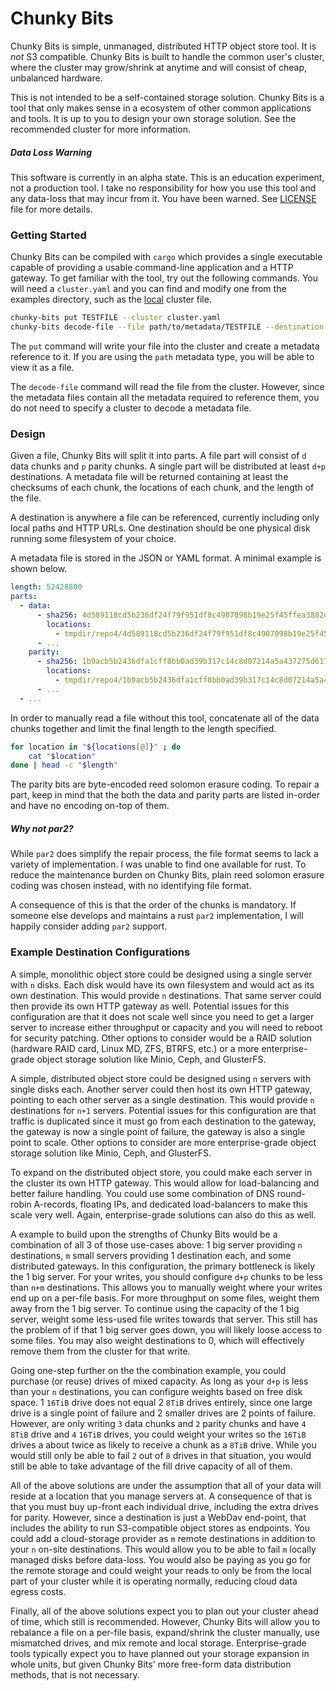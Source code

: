# Chunky Bits

Chunky Bits is simple, unmanaged, distributed HTTP object store tool. It is _not_ S3 compatible. Chunky Bits is built to handle the common user's cluster, where the cluster may grow/shrink at anytime and will consist of cheap, unbalanced hardware.

This is not intended to be a self-contained storage solution. Chunky Bits is a tool that only makes sense in a ecosystem of other common applications and tools. It is up to you to design your own storage solution. See the recommended cluster for more information.

##### Data Loss Warning

This software is currently in an alpha state. This is an education experiment, not a production tool. I take no responsibility for how you use this tool and any data-loss that may incur from it. You have been warned. See [LICENSE](./LICENSE) file for more details.

### Getting Started

Chunky Bits can be compiled with `cargo` which provides a single executable capable of providing a usable command-line application and a HTTP gateway. To get familiar with the tool, try out the following commands. You will need a `cluster.yaml` and you can find and modify one from the examples directory, such as the [local](./example/local.yaml) cluster file.

```bash
chunky-bits put TESTFILE --cluster cluster.yaml
chunky-bits decode-file --file path/to/metadata/TESTFILE --destination TESTFILE.2
```

The `put` command will write your file into the cluster and create a metadata reference to it. If you are using the `path` metadata type, you will be able to view it as a file.

The `decode-file` command will read the file from the cluster. However, since the metadata files contain all the metadata required to reference them, you do not need to specify a cluster to decode a metadata file.

### Design

Given a file, Chunky Bits will split it into parts. A file part will consist of `d` data chunks and `p` parity chunks. A single part will be distributed at least `d+p` destinations. A metadata file will be returned containing at least the checksums of each chunk, the locations of each chunk, and the length of the file.

A destination is anywhere a file can be referenced, currently including only local paths and HTTP URLs. One destination should be one physical disk running some filesystem of your choice.

A metadata file is stored in the JSON or YAML format. A minimal example is shown below.

```yaml
length: 52428800
parts:
  - data:
      - sha256: 4d589118cd5b236df24f79f951df8c4907098b19e25f45ffea3882d6ddcc2f37
        locations:
          - tmpdir/repo4/4d589118cd5b236df24f79f951df8c4907098b19e25f45ffea3882d6ddcc2f37
      - ...
    parity:
      - sha256: 1b9acb5b2436dfa1cff8bb0ad39b317c14c8d07214a5a437275d617352ded59b
        locations:
          - tmpdir/repo4/1b9acb5b2436dfa1cff8bb0ad39b317c14c8d07214a5a437275d617352ded59b
      - ...
  - ...
```

In order to manually read a file without this tool, concatenate all of the data chunks together and limit the final length to the length specified.

```bash
for location in "${locations[@]}" ; do
    cat "$location"
done | head -c "$length"
```

The parity bits are byte-encoded reed solomon erasure coding. To repair a part, keep in mind that the both the data and parity parts are listed in-order and have no encoding on-top of them.

##### Why not par2?

While `par2` does simplify the repair process, the file format seems to lack a variety of implementation. I was unable to find one available for rust. To reduce the maintenance burden on Chunky Bits, plain reed solomon erasure coding was chosen instead, with no identifying file format.

A consequence of this is that the order of the chunks is mandatory. If someone else develops and maintains a rust `par2` implementation, I will happily consider adding `par2` support.

### Example Destination Configurations

A simple, monolithic object store could be designed using a single server with `n` disks. Each disk would have its own filesystem and would act as its own destination. This would provide `n` destinations. That same server could then provide its own HTTP gateway as well. Potential issues for this configuration are that it does not scale well since you need to get a larger server to increase either throughput or capacity and you will need to reboot for security patching. Other options to consider would be a RAID solution (hardware RAID card, Linux MD, ZFS, BTRFS, etc.) or a more enterprise-grade object storage solution like Minio, Ceph, and GlusterFS.

A simple, distributed object store could be designed using `n` servers with single disks each. Another server could then host its own HTTP gateway, pointing to each other server as a single destination. This would provide `n` destinations for `n+1` servers. Potential issues for this configuration are that traffic is duplicated since it must go from each destination to the gateway, the gateway is now a single point of failure, the gateway is also a single point to scale. Other options to consider are more enterprise-grade object storage solution like Minio, Ceph, and GlusterFS.

To expand on the distributed object store, you could make each server in the cluster its own HTTP gateway. This would allow for load-balancing and better failure handling. You could use some combination of DNS round-robin A-records, floating IPs, and dedicated load-balancers to make this scale very well. Again, enterprise-grade solutions can also do this as well.

A example to build upon the strengths of Chunky Bits would be a combination of all 3 of those use-cases above: 1 big server providing `n` destinations, `m` small servers providing 1 destination each, and some distributed gateways. In this configuration, the primary bottleneck is likely the 1 big server. For your writes, you should configure `d+p` chunks to be less than `n+m` destinations. This allows you to manually weight where your writes end up on a per-file basis. For more throughput on some files, weight them away from the 1 big server. To continue using the capacity of the 1 big server, weight some less-used file writes towards that server. This still has the problem of if that 1 big server goes down, you will likely loose access to some files. You may also weight destinations to 0, which will effectively remove them from the cluster for that write.

Going one-step further on the the combination example, you could purchase (or reuse) drives of mixed capacity. As long as your `d+p` is less than your `n` destinations, you can configure weights based on free disk space. 1 `16TiB` drive does not equal 2 `8TiB` drives entirely, since one large drive is a single point of failure and 2 smaller drives are 2 points of failure. However, are only writing `3` data chunks and `2` parity chunks and have `4` `8TiB` drive and `4` `16TiB` drives, you could weight your writes so the `16TiB` drives a about twice as likely to receive a chunk as a `8TiB` drive. While you would still only be able to fail `2` out of `8` drives in that situation, you would still be able to take advantage of the fill drive capacity of all of them.

All of the above solutions are under the assumption that all of your data will reside at a location that you manage servers at. A consequence of that is that you must buy up-front each individual drive, including the extra drives for parity. However, since a destination is just a WebDav end-point, that includes the ability to run S3-compatible object stores as endpoints. You could add a cloud-storage provider as `m` remote destinations in addition to your `n` on-site destinations. This would allow you to be able to fail `m` locally managed disks before data-loss. You would also be paying as you go for the remote storage and could weight your reads to only be from the local part of your cluster while it is operating normally, reducing cloud data egress costs.

Finally, all of the above solutions expect you to plan out your cluster ahead of time, which still is recommended. However, Chunky Bits will allow you to rebalance a file on a per-file basis, expand/shrink the cluster manually, use mismatched drives, and mix remote and local storage. Enterprise-grade tools typically expect you to have planned out your storage expansion in whole units, but given Chunky Bits' more free-form data distribution methods, that is not necessary.